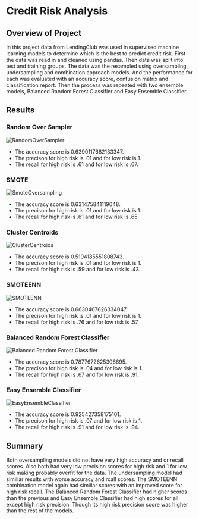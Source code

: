 # Credit Risk Analysis

## Overview of Project
In this project data from LendingClub was used in supervised machine learning models to determine which is
the best to predict credit risk. First the data was read in and cleaned using pandas. Then data was split 
into test and training groups. The data was the resampled using oversampling, undersampling and combination 
approach models. And the performance for each was evaluated with an accuracy score, confusion matrix and 
classification report. Then the process was repeated with two ensemble models, Balanced Random Forest Classifier
and Easy Ensemble Classifier.

## Results
### Random Over Sampler

![RandomOverSampler](https://user-images.githubusercontent.com/103155045/194446933-11997065-11da-4c0c-930a-c9de6ee07f03.png)
  
  - The accuracy score is 0.6390117682133347.
  - The precison for high risk is .01 and for low risk is 1.
  - The recall for high risk is .61 and for low risk is .67.


### SMOTE

![SmoteOversampling](https://user-images.githubusercontent.com/103155045/194446958-c9c96f5c-1d46-4a6c-9b12-ee665626ca32.png)

  - The accuracy score is 0.631475841119048.
  - The precison for high risk is .01 and for low risk is 1.
  - The recall for high risk is .61 and for low risk is .65.


### Cluster Centroids

![ClusterCentroids](https://user-images.githubusercontent.com/103155045/194446982-118cd230-e66f-4032-bdcf-dd7dc1903ab4.png)

  - The accuracy score is 0.5104185551808743.
  - The precison for high risk is .01 and for low risk is 1.
  - The recall for high risk is .59 and for low risk is .43.


### SMOTEENN

![SMOTEENN](https://user-images.githubusercontent.com/103155045/194446992-0d5f1ca0-ceeb-4235-a0de-e730d3c28e95.png)

  - The accuracy score is 0.6630467626334047.
  - The precison for high risk is .01 and for low risk is 1.
  - The recall for high risk is .76 and for low risk is .57.


### Balanced Random Forest Classifier

![Balanced Random Forest Classifier](https://user-images.githubusercontent.com/103155045/194447007-f62718da-2094-4ff4-abea-12d17e97b6a4.png)

  - The accuracy score is 0.7877672625306695.
  - The precison for high risk is .04 and for low risk is 1.
  - The recall for high risk is .67 and for low risk is .91.

### Easy Ensemble Classifier

![EasyEnsembleClassifier](https://user-images.githubusercontent.com/103155045/194447034-26153e97-2fc0-4af5-bd55-e7dc8a90a222.png)

  - The accuracy score is 0.925427358175101.
  - The precison for high risk is .07 and for low risk is 1.
  - The recall for high risk is .91 and for low risk is .94.
## Summary
Both oversampling models did not have very high accuracy and or recall scores. Also both had very low precision scores for high risk
and 1 for low risk making probably overfit for the data. The undersampling model had similiar results with worse accuracy and rcall 
scores. The SMOTEENN combination model again had similiar scores with an improved score for high risk recall. The Balanced Random Forest
Classifier had higher scores than the previous and Easy Ensemble Classifier had high scores for all except high risk precision. Though
its high risk precision score was higher than the rest of the models.
